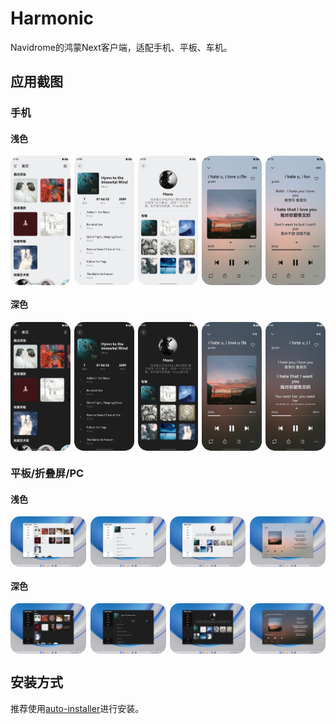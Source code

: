 # Harmonic

Navidrome的鸿蒙Next客户端，适配手机、平板、车机。

## 应用截图

### 手机

#### 浅色

<div style="display: flex; justify-content: space-between;">
  <img src="./assets/phone/light1.png" alt="Image 1" style="width: 19%; border-radius: 15px;">
  <img src="./assets/phone/light2.png" alt="Image 2" style="width: 19%; border-radius: 15px;">
  <img src="./assets/phone/light3.png" alt="Image 3" style="width: 19%; border-radius: 15px;">
  <img src="./assets/phone/light4.png" alt="Image 4" style="width: 19%; border-radius: 15px;">
  <img src="./assets/phone/light5.png" alt="Image 5" style="width: 19%; border-radius: 15px;">
</div>

#### 深色

<div style="display: flex; justify-content: space-between;">
  <img src="./assets/phone/dark1.png" alt="Image 1" style="width: 19%; border-radius: 15px;">
  <img src="./assets/phone/dark2.png" alt="Image 2" style="width: 19%; border-radius: 15px;">
  <img src="./assets/phone/dark3.png" alt="Image 3" style="width: 19%; border-radius: 15px;">
  <img src="./assets/phone/dark4.png" alt="Image 4" style="width: 19%; border-radius: 15px;">
  <img src="./assets/phone/dark5.png" alt="Image 5" style="width: 19%; border-radius: 15px;">
</div>

### 平板/折叠屏/PC

#### 浅色

<div style="display: flex; justify-content: space-between;">
  <img src="./assets/PC/light1.png" alt="Image 1" style="width: 24%; border-radius: 15px;">
  <img src="./assets/PC/light2.png" alt="Image 2" style="width: 24%; border-radius: 15px;">
  <img src="./assets/PC/light3.png" alt="Image 3" style="width: 24%; border-radius: 15px;">
  <img src="./assets/PC/light4.png" alt="Image 4" style="width: 24%; border-radius: 15px;">
</div>

#### 深色

<div style="display: flex; justify-content: space-between;">
  <img src="./assets/PC/dark1.png" alt="Image 1" style="width: 24%; border-radius: 15px;">
  <img src="./assets/PC/dark2.png" alt="Image 2" style="width: 24%; border-radius: 15px;">
  <img src="./assets/PC/dark3.png" alt="Image 3" style="width: 24%; border-radius: 15px;">
  <img src="./assets/PC/dark4.png" alt="Image 4" style="width: 24%; border-radius: 15px;">
</div>

## 安装方式

推荐使用[auto-installer](https://github.com/likuai2010/auto-installer)进行安装。
